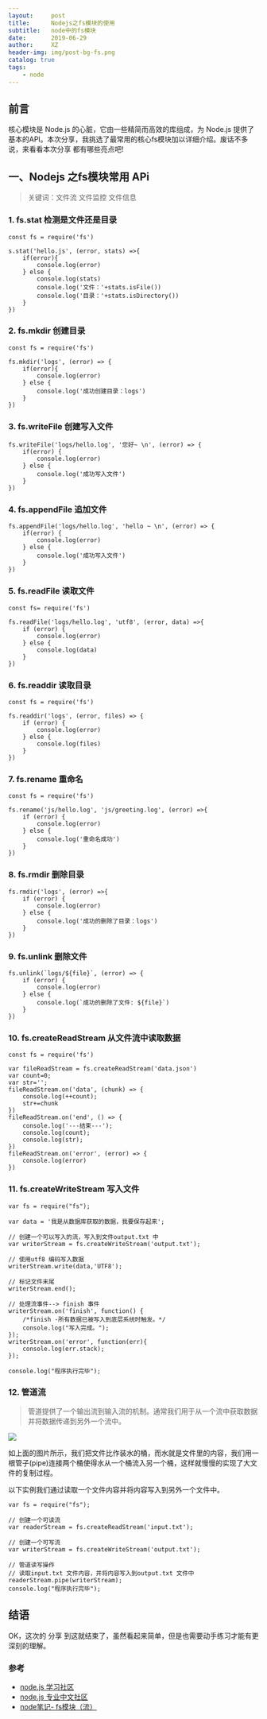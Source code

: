 ```yaml
---
layout:     post
title:      Nodejs之fs模块的使用
subtitle:   node中的fs模块
date:       2019-06-29
author:     XZ
header-img: img/post-bg-fs.png
catalog: true
tags:
    - node
---
```


## 前言

核心模块是 Node.js 的心脏，它由一些精简而高效的库组成，为 Node.js 提供了基本的API。本次分享，我挑选了最常用的核心fs模块加以详细介绍。废话不多说，来看看本次分享 都有哪些亮点吧!


## 一、Nodejs 之fs模块常用 APi

>关键词：文件流 文件监控 文件信息

### 1. fs.stat 检测是文件还是目录

    const fs = require('fs')

    s.stat('hello.js', (error, stats) =>{
        if(error){
            console.log(error)
        } else {
            console.log(stats)
            console.log('文件：'+stats.isFile())
            console.log('目录：'+stats.isDirectory())
        }
    })

### 2. fs.mkdir 创建目录 

    const fs = require('fs')

    fs.mkdir('logs', (error) => {
        if(error){
            console.log(error)
        } else {
            console.log('成功创建目录：logs')
        }
    })

### 3. fs.writeFile 创建写入文件

    fs.writeFile('logs/hello.log', '您好~ \n', (error) => {
        if(error) {
            console.log(error)
        } else {
            console.log('成功写入文件')
        }
    })

### 4. fs.appendFile 追加文件

    fs.appendFile('logs/hello.log', 'hello ~ \n', (error) => {
        if(error) {
            console.log(error)
        } else {
            console.log('成功写入文件')
        }
    })

### 5. fs.readFile 读取文件

    const fs= require('fs')

    fs.readFile('logs/hello.log', 'utf8', (error, data) =>{
        if (error) {
            console.log(error)
        } else {
            console.log(data)
        }
    })

### 6. fs.readdir 读取目录

    const fs = require('fs')

    fs.readdir('logs', (error, files) => {
        if (error) {
            console.log(error)
        } else {
            console.log(files)
        }
    })

### 7. fs.rename 重命名

    const fs = require('fs')

    fs.rename('js/hello.log', 'js/greeting.log', (error) =>{
        if (error) {
            console.log(error)
        } else {
            console.log('重命名成功')
        }
    })

### 8. fs.rmdir 删除目录

    fs.rmdir('logs', (error) =>{
        if (error) {
            console.log(error)
        } else {
            console.log('成功的删除了目录：logs')
        }
    })

### 9. fs.unlink 删除文件

    fs.unlink(`logs/${file}`, (error) => {
        if (error) {
            console.log(error)
        } else {
            console.log(`成功的删除了文件: ${file}`)
        }
    })

### 10. fs.createReadStream 从文件流中读取数据

    const fs = require('fs')

    var fileReadStream = fs.createReadStream('data.json')
    var count=0;
    var str='';
    fileReadStream.on('data', (chunk) => {
        console.log(++count);
        str+=chunk
    })
    fileReadStream.on('end', () => {
        console.log('---结束---');
        console.log(count);
        console.log(str);
    })
    fileReadStream.on('error', (error) => {
        console.log(error)
    })

### 11. fs.createWriteStream 写入文件

    var fs = require("fs");
    
    var data = '我是从数据库获取的数据，我要保存起来';

    // 创建一个可以写入的流，写入到文件output.txt 中
    var writerStream = fs.createWriteStream('output.txt');

    // 使用utf8 编码写入数据
    writerStream.write(data,'UTF8');
    
    // 标记文件末尾
    writerStream.end();
    
    // 处理流事件--> finish 事件
    writerStream.on('finish', function() {   
        /*finish -所有数据已被写入到底层系统时触发。*/
        console.log("写入完成。");
    });
    writerStream.on('error', function(err){
        console.log(err.stack);
    });
    
    console.log("程序执行完毕");

### 12. 管道流

>管道提供了一个输出流到输入流的机制。通常我们用于从一个流中获取数据并将数据传递到另外一个流中。

![](https://image-static.segmentfault.com/187/282/1872822431-5bcd8ae79d5f1)

如上面的图片所示，我们把文件比作装水的桶，而水就是文件里的内容，我们用一根管子(pipe)连接两个桶使得水从一个桶流入另一个桶，这样就慢慢的实现了大文件的复制过程。

以下实例我们通过读取一个文件内容并将内容写入到另外一个文件中。

    var fs = require("fs");
    
    // 创建一个可读流
    var readerStream = fs.createReadStream('input.txt');
    
    // 创建一个可写流
    var writerStream = fs.createWriteStream('output.txt');

    // 管道读写操作
    // 读取input.txt 文件内容，并将内容写入到output.txt 文件中
    readerStream.pipe(writerStream);
    console.log("程序执行完毕");

## 结语

OK，这次的 分享 到这就结束了，虽然看起来简单，但是也需要动手练习才能有更深刻的理解。

### 参考

- [node.js 学习社区](https://http://www.nodeclass.com/)
- [node.js 专业中文社区](https://https://cnodejs.org/)
- [node笔记- fs模块（流）](https://segmentfault.com/a/1190000016763326)


